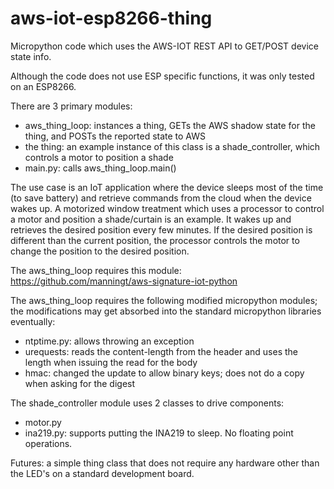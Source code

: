 # aws-iot-esp8266-thing
Micropython code which uses the AWS-IOT REST API to GET/POST device state info.

Although the code does not use ESP specific functions, it was only tested on an ESP8266.

There are 3 primary modules:
  * aws_thing_loop: instances a thing, GETs the AWS shadow state for the thing, and POSTs the reported state to AWS
  * the thing: an example instance of this class is a shade_controller, which controls a motor to position a shade
  * main.py: calls aws_thing_loop.main()
  
The use case is an IoT application where the device sleeps most of the time (to save battery) and retrieve commands from the cloud when the device wakes up. A motorized window treatment which uses a processor to control a motor and position a shade/curtain is an example. It wakes up and retrieves the desired position every few minutes. If the desired position is different than the current position, the processor controls the motor to change the position to the desired position.

The aws_thing_loop requires this module: https://github.com/manningt/aws-signature-iot-python

The aws_thing_loop requires the following modified micropython modules; the modifications may get absorbed into the standard micropython libraries eventually:
  * ntptime.py: allows throwing an exception
  * urequests: reads the content-length from the header and uses the length when issuing the read for the body
  * hmac: changed the update to allow binary keys; does not do a copy when asking for the digest

The shade_controller module uses 2 classes to drive components:
  * motor.py
  * ina219.py: supports putting the INA219 to sleep.  No floating point operations.
  
  
  Futures: a simple thing class that does not require any hardware other than the LED's on a standard development board.
